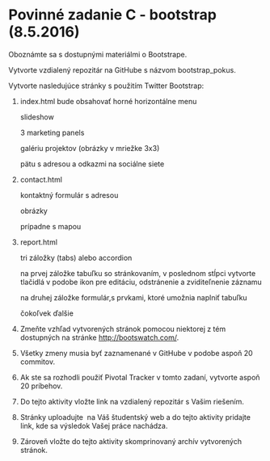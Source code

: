 # Povinné zadanie C - bootstrap (8.5.2016)

Oboznámte sa s dostupnými materiálmi o Bootstrape.

Vytvorte vzdialený repozitár na GitHube s názvom bootstrap_pokus.


Vytvorte nasledujúce stránky s použitím Twitter Bootstrap:


1. index.html bude obsahovať horné horizontálne menu


	slideshow


	3 marketing panels


	galériu projektov (obrázky v mriežke 3x3)


	pätu s adresou a odkazmi na sociálne siete


2. contact.html


	kontaktný formulár s adresou


	obrázky


	prípadne s mapou


3. report.html


	tri záložky (tabs) alebo accordion


	na prvej záložke tabuľku so stránkovaním, v poslednom stĺpci vytvorte tlačidlá v podobe ikon pre editáciu, odstránenie a zviditeľnenie záznamu


	na druhej záložke formulár,s prvkami, ktoré umožnia naplniť tabuľku


	čokoľvek ďalšie


3. Zmeňte vzhľad vytvorených stránok pomocou niektorej z tém dostupných na stránke http://bootswatch.com/.


4. Všetky zmeny musia byť zaznamenané v GitHube v podobe aspoň 20 commitov.


5. Ak ste sa rozhodli použiť Pivotal Tracker v tomto zadaní, vytvorte aspoň 20 príbehov.


6. Do tejto aktivity vložte link na vzdialený repozitár s Vašim riešením.


7. Stránky uploadujte  na Váš študentský web a do tejto aktivity pridajte link, kde sa výsledok Vašej práce nachádza.


8. Zároveň vložte do tejto aktivity skomprinovaný archív vytvorených stránok.


 
